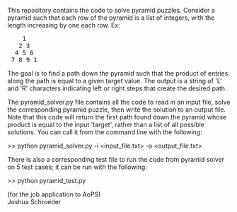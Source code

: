 This repository contains the code to solve pyramid puzzles. Consider a pyramid such that each row of the pyramid is a list of integers, with the length increasing by one each row. Ex:

<pre>
    1    
   2 3
  4 5 6
 7 8 9 1 </pre>

The goal is to find a path down the pyramid such that the product of entries along the path is equal to a given target value. The output is a string of 'L' and 'R' characters indicating left or right steps that create the desired path. 

The pyramid_solver.py file contains all the code to read in an input file, solve the corresponding pyramid puzzle, then write the solution to an output file. Note that this code will return the first path found down the pyramid whose product is equal to the input 'target', rather than a list of all possible solutions. You can call it from the command line with the following:

\>\> python pyramid_solver.py -i <input_file.txt> -o <output_file.txt>

There is also a corresponding test file to run the code from pyramid solver on 5 test cases; it can be run with the following:

\>\> python pyramid_test.py

(for the job application to AoPS)
<br>Joshua Schroeder
